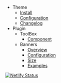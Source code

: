 - Theme
    - [Install](install.md)
    - [Configuration](config.md)
    - [Changelog](changelog.md)
- Plugin
    - ToolBox
        - [Component](toolbox/)
    - Banners
        - [Overview](banners/)
        - [Configuration](banners/config.md)
        - [Size](banners/size.md)
        - [Examples](banners/examples.md)

[![Netlify Status](https://api.netlify.com/api/v1/badges/78a0b800-7ed5-4e84-abb8-355d1a3c901d/deploy-status)](https://app.netlify.com/sites/techmarket/deploys)